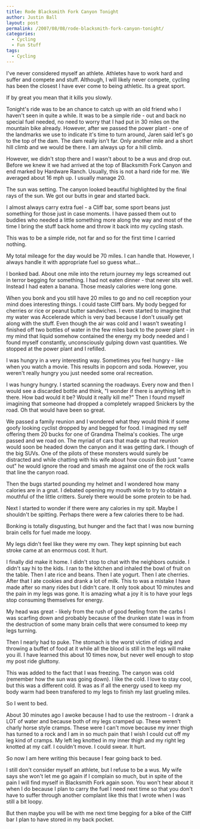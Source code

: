```yaml
---
title: Rode Blacksmith Fork Canyon Tonight
author: Justin Ball
layout: post
permalink: /2007/08/08/rode-blacksmith-fork-canyon-tonight/
categories:
  - Cycling
  - Fun Stuff
tags:
  - Cycling
---
```



I've never considered myself an athlete. Athletes have to work hard and suffer and compete and stuff. Although, I will likely never compete, cycling has been the closest I have ever come to being athletic. Its a great sport.

If by great you mean that it kills you slowly.

Tonight's ride was to be an chance to catch up with an old friend who I haven't seen in quite a while. It was to be a simple ride - out and back no special fuel needed, no need to worry that I had put in 30 miles on the mountain bike already. However, after we passed the power plant - one of the landmarks we use to indicate it's time to turn around, Jaren said let's go to the top of the dam. The dam really isn't far. Only another mile and a short hill climb and we would be there. I am always up for a hill climb.

However, we didn't stop there and I wasn't about to be a wus and drop out. Before we knew it we had arrived at the top of Blacksmith Fork Canyon and end marked by Hardware Ranch. Usually, this is not a hard ride for me. We averaged about 16 mph up. I usually manage 20.

The sun was setting. The canyon looked beautiful highlighted by the final rays of the sun. We got our butts in gear and started back.

I almost always carry extra fuel - a Cliff bar, some sport beans just something for those just in case moments. I have passed them out to buddies who needed a little something more along the way and most of the time I bring the stuff back home and throw it back into my cycling stash.

This was to be a simple ride, not far and so for the first time I carried nothing.

My total mileage for the day would be 70 miles. I can handle that. However, I always handle it with appropriate fuel so guess what...

I bonked bad. About one mile into the return journey my legs screamed out in terror begging for something. I had not eaten dinner - that never sits well. Instead I had eaten a banana. Those measly calories were long gone.

When you bonk and you still have 20 miles to go and no cell reception your mind does interesting things. I could taste Cliff bars. My body begged for cherries or rice or peanut butter sandwiches. I even started to imagine that my water was Accelerade which is very bad because I don't usually get along with the stuff. Even though the air was cold and I wasn't sweating I finished off two bottles of water in the few miles back to the power plant - in my mind that liquid somehow contained the energy my body needed and I found myself constantly, unconsciously gulping down vast quantities. We stopped at the power plant and I refilled.

I was hungry in a very interesting way. Sometimes you feel hungry - like when you watch a movie. This results in popcorn and soda. However, you weren't really hungry you just needed some oral recreation.

I was hungry hungry. I started scanning the roadways. Every now and then I would see a discarded bottle and think, "I wonder if there is anything left in there. How bad would it be? Would it really kill me?" Then I found myself imagining that someone had dropped a completely wrapped Snickers by the road. Oh that would have been so great.

We passed a family reunion and I wondered what they would think if some goofy looking cyclist dropped by and begged for food. I imagined my self offering them 20 bucks for one of Grandma Thelma's cookies. The urge passed and we road on. The myriad of cars that made up that reunion would soon be headed down the canyon and it was getting dark. I though of the big SUVs. One of the pilots of these monsters would surely be distracted and while chatting with his wife about how cousin Bob just "came out" he would ignore the road and smash me against one of the rock walls that line the canyon road.

Then the bugs started pounding my helmet and I wondered how many calories are in a gnat. I debated opening my mouth wide to try to obtain a mouthful of the little critters. Surely there would be some protein to be had.

Next I started to wonder if there were any calories in my spit. Maybe I shouldn't be spitting. Perhaps there were a few calories there to be had.

Bonking is totally disgusting, but hunger and the fact that I was now burning brain cells for fuel made me loopy.

My legs didn't feel like they were my own. They kept spinning but each stroke came at an enormous cost. It hurt.

I finally did make it home. I didn't stop to chat with the neighbors outside. I didn't say hi to the kids. I ran to the kitchen and inhaled the bowl of fruit on the table. Then I ate rice and beans. Then I ate yogurt. Then I ate cherries. After that I ate cookies and drank a lot of milk. This to was a mistake I have made after so many rides but I didn't care. It only took about 10 minutes and the pain in my legs was gone. It is amazing what a joy it is to have your legs stop consuming themselves for energy.

My head was great - likely from the rush of good feeling from the carbs I was scarfing down and probably because of the drunken state I was in from the destruction of some many brain cells that were consumed to keep my legs turning.

Then I nearly had to puke. The stomach is the worst victim of riding and throwing a buffet of food at it while all the blood is still in the legs will make you ill. I have learned this about 10 times now, but never well enough to stop my post ride gluttony.

This was added to the fact that I was freezing. The canyon was cold (remember how the sun was going down). I like the cold. I love to stay cool, but this was a different cold. It was as if all the energy used to keep my body warm had been transfered to my legs to finish my last grueling miles.

So I went to bed.

About 30 minutes ago I awoke because I had to use the restroom - I drank a LOT of water and because both of my legs cramped up. These weren't charly horse style cramps. These were I can't move because my inner thigh has turned to a rock and I am in so much pain that I wish I could cut off my leg kind of cramps. My left leg knotted in my inner thigh and my right leg knotted at my calf. I couldn't move. I could swear. It hurt.

So now I am here writing this because I fear going back to bed.

I still don't consider myself an athlete, but I refuse to be a wus. My wife says she won't let me go again if I complain so much, but in spite of the pain I will find myself in Blacksmith Fork again soon. You won't hear about it when I do because I plan to carry the fuel I need next time so that you don't have to suffer through another complaint like this that I wrote when I was still a bit loopy.

But then maybe you will be with me next time begging for a bike of the Cliff bar I plan to have stored in my back pocket.